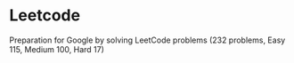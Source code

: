 # Leetcode
Preparation for Google by solving LeetCode problems (232 problems,  Easy 115, Medium 100, Hard 17)
